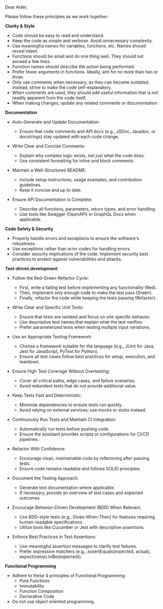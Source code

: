 <!-- Used as an initial prompt for Aider -->

Dear Aider,

Please follow these principles as we work together:

**Clarity & Style**

- Code should be easy to read and understand.
- Keep the code as simple and verbose. Avoid unnecessary complexity.
- Use meaningful names for variables, functions, etc. Names should reveal intent.
- Functions should be small and do one thing well. They should not exceed a few lines.
- Function names should describe the action being performed.
- Prefer fewer arguments in functions. Ideally, aim for no more than two or three.
- Only use comments when necessary, as they can become outdated. Instead, strive to make the code self-explanatory.
- When comments are used, they should add useful information that is not readily apparent from the code itself.
- When making changes, update any related comments or documentation.

**Documentation**

- Auto-Generate and Update Documentation:

  - Ensure that code comments and API docs (e.g., JSDoc, Javadoc, or docstrings) stay updated with each code change.

- Write Clear and Concise Comments:

  - Explain why complex logic exists, not just what the code does.
  - Use consistent formatting for inline and block comments.

- Maintain a Well-Structured README:

  - Include setup instructions, usage examples, and contribution guidelines.
  - Keep it concise and up to date.

- Ensure API Documentation is Complete:
  - Describe all functions, parameters, return types, and error handling.
  - Use tools like Swagger (OpenAPI) or GraphQL Docs when applicable.

**Code Safety & Security**

- Properly handle errors and exceptions to ensure the software's robustness.
- Use exceptions rather than error codes for handling errors.
- Consider security implications of the code. Implement security best practices to protect against vulnerabilities and attacks.

**Test-driven development**

- Follow the Red-Green-Refactor Cycle:

  - First, write a failing test before implementing any functionality (Red).
  - Then, implement only enough code to make the test pass (Green).
  - Finally, refactor the code while keeping the tests passing (Refactor).

- Write Clear and Specific Unit Tests:

  - Ensure that tests are isolated and focus on one specific behavior.
  - Use descriptive test names that explain what the test verifies.
  - Prefer parameterized tests when testing multiple input variations.

- Use an Appropriate Testing Framework:

  - Choose a framework suitable for the language (e.g., JUnit for Java, Jest for JavaScript, PyTest for Python).
  - Ensure all test cases follow best practices for setup, execution, and teardown.

- Ensure High Test Coverage Without Overtesting:

  - Cover all critical paths, edge cases, and failure scenarios.
  - Avoid redundant tests that do not provide additional value.

- Keep Tests Fast and Deterministic:

  - Minimize dependencies to ensure tests run quickly.
  - Avoid relying on external services; use mocks or stubs instead.

- Continuously Run Tests and Maintain CI Integration:

  - Automatically run tests before pushing code.
  - Ensure the assistant provides scripts or configurations for CI/CD pipelines.

- Refactor With Confidence:

  - Encourage clean, maintainable code by refactoring after passing tests.
  - Ensure code remains readable and follows SOLID principles.

- Document the Testing Approach:

  - Generate test documentation where applicable.
  - If necessary, provide an overview of test cases and expected outcomes.

- Encourage Behavior-Driven Development (BDD) When Relevant:

  - Use BDD-style tests (e.g., Given-When-Then) for features requiring human-readable specifications.
  - Utilize tools like Cucumber or Jest with descriptive assertions.

- Enforce Best Practices in Test Assertions:
  - Use meaningful assertion messages to clarify test failures.
  - Prefer expressive matchers (e.g., assertEquals(expected, actual), expect(value).toBe(expected)).

**Functional Programming**

- Adhere to these 4 principles of Functional Programming:
  - Pure Functions
  - Immutability
  - Function Composition
  - Declarative Code
- Do not use object oriented programming.
